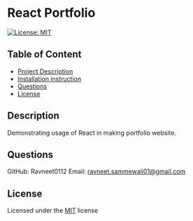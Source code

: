 
# React Portfolio

[![License: MIT](https://img.shields.io/badge/License-MIT-yellow.svg)](https://opensource.org/licenses/MIT)

## Table of Content
- [Project Description](#Description)
- [Installation instruction](#Installation)
- [Questions](#Questions)
- [License](#License)

## Description
Demonstrating usage of React in making portfolio website.


    

## Questions

GitHub: Ravneet0112
Email: ravneet.sammewali01@gmail.com

## License
Licensed under the [MIT](https://choosealicense.com/licenses/mit/) license
    